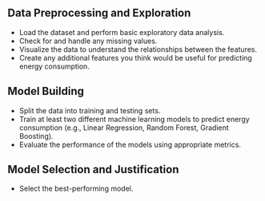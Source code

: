 ## Data Preprocessing and Exploration
-  Load the dataset and perform basic exploratory data analysis.
-  Check for and handle any missing values.
-  Visualize the data to understand the relationships between the features.
-  Create any additional features you think would be useful for predicting energy consumption.

## Model Building
-  Split the data into training and testing sets.
-  Train at least two different machine learning models to predict energy consumption (e.g., Linear Regression, Random Forest, Gradient Boosting).
-  Evaluate the performance of the models using appropriate metrics.

## Model Selection and Justification
-  Select the best-performing model.